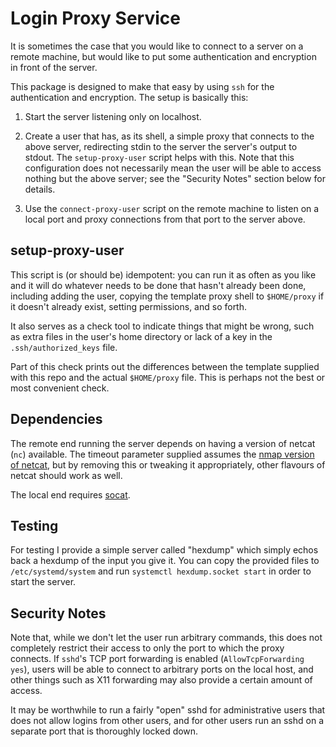 Login Proxy Service
===================

It is sometimes the case that you would like to connect to a server on a
remote machine, but would like to put some authentication and encryption
in front of the server.

This package is designed to make that easy by using `ssh` for the
authentication and encryption. The setup is basically this:

1. Start the server listening only on localhost.

2. Create a user that has, as its shell, a simple proxy that connects to
the above server, redirecting stdin to the server the server's output to
stdout. The `setup-proxy-user` script helps with this. Note that this
configuration does not necessarily mean the user will be able to access
nothing but the above server; see the "Security Notes" section below for
details.

3. Use the `connect-proxy-user` script on the remote machine to listen
on a local port and proxy connections from that port to the server
above.


setup-proxy-user
----------------

This script is (or should be) idempotent: you can run it as often as you
like and it will do whatever needs to be done that hasn't already been
done, including adding the user, copying the template proxy shell to
`$HOME/proxy` if it doesn't already exist, setting permissions, and so
forth.

It also serves as a check tool to indicate things that might be wrong,
such as extra files in the user's home directory or lack of a key in the
`.ssh/authorized_keys` file.

Part of this check prints out the differences between the template
supplied with this repo and the actual `$HOME/proxy` file. This is
perhaps not the best or most convenient check.


Dependencies
------------

The remote end running the server depends on having a version of netcat
(`nc`) available. The timeout parameter supplied assumes the [nmap
version of netcat](https://nmap.org/ncat/), but by removing this or
tweaking it appropriately, other flavours of netcat should work as well.

The local end requires [socat](http://www.dest-unreach.org/socat/).


Testing
-------

For testing I provide a simple server called "hexdump" which simply
echos back a hexdump of the input you give it. You can copy the provided
files to `/etc/systemd/system` and run `systemctl hexdump.socket start`
in order to start the server.


Security Notes
--------------

Note that, while we don't let the user run arbitrary commands, this
does not completely restrict their access to only the port to which
the proxy connects. If `sshd`'s TCP port forwarding is enabled
(`AllowTcpForwarding yes`), users will be able to connect to arbitrary
ports on the local host, and other things such as X11 forwarding may
also provide a certain amount of access.

It may be worthwhile to run a fairly "open" sshd for administrative
users that does not allow logins from other users, and for other users
run an sshd on a separate port that is thoroughly locked down.
